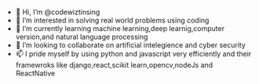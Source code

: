 - 👋 Hi, I’m @codewiztinsing
- 👀 I’m interested in solving real world problems using coding
- 🌱 I’m currently learning machine learning,deep learnig,computer version,and natural language processing
- 💞️ I’m looking to collaborate on artificial intelegience and cyber security
- 📫 I pride myself by using python and javascript very efficiently and their framewroks like django,react,scikit learn,opencv,nodeJs and ReactNative

<!---
codewiztinsing/codewiztinsing is a ✨ special ✨ repository because its `README.md` (this file) appears on your GitHub profile.
You can click the Preview link to take a look at your changes.
--->
